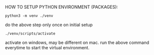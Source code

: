 HOW TO SETUP PYTHON ENVIRONMENT (PACKAGES):

```
python3 -m venv ./venv
```
do the above step only once on initial setup
```
./venv/scripts/activate
```
activate on windows, may be different on mac.
run the above command everytime to start the virtual environment.

